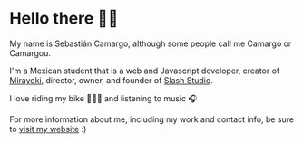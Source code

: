 # Hello there 👋🏽

My name is Sebastián Camargo, although some people call me Camargo or Camargou.

I'm a Mexican student that is a web and Javascript developer, creator of [Mirayoki](https://github.com/Slashy-Studio/mirayoki), director, owner, and founder of [Slash Studio](https://github.com/Slashy-Studio).

I love riding my bike 🚴🏼‍♂️ and listening to music 🎧

For more information about me, including my work and contact info, be sure to [visit my website](https://mr-camargo.github.io/Mr-Camargo) :)
